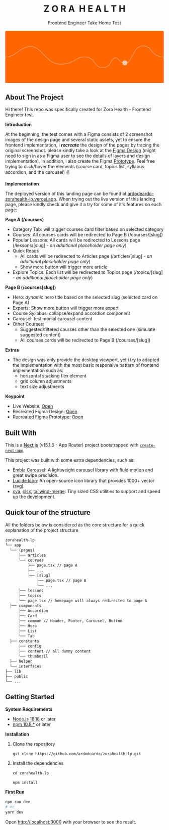 <div align="center">
  <h1 align="center" style="font-weight:bold">Z O R A&nbsp;&nbsp;H E A L T H</h1>
  <p align="center">
    Frontend Engineer Take Home Test
    <br /><br />
    <img src="./public//images/cover.png">
  </p>
</div>

## About The Project

Hi there!
This repo was specifically created for Zora Health - Frontend Engineer test.

**Introduction**

At the beginning, the test comes with a Figma consists of 2 screenshot images of the design page and several static assets, yet to ensure the frontend implementation, i **_recreate_** the design of the pages by tracing the original screenshot. please kindly take a look at the [Figma Design](https://www.figma.com/design/BwFcOEQSBZjsEkfNkTS37N/ardodeardo---Zora-Health?node-id=1302-6&t=eIA1tCTKh8uzOSvG-1) (might need to sign in as a Figma user to see the details of layers and design implementation). In addition, i also create the Figma [Prototype](https://www.figma.com/proto/BwFcOEQSBZjsEkfNkTS37N/ardodeardo---Zora-Health?node-id=1304-8&t=28PptMBvnN44IhG1-1&scaling=scale-down&content-scaling=fixed&page-id=1302%3A6&starting-point-node-id=1304%3A8). Feel free trying to click/hover the elements (course card, topics list, syllabus accordion, and the carousel) :v:

**Implementation**

The deployed version of this landing page can be found at [ardodeardo-zorahealth-lp.vercel.app](https://ardodeardo-zorahealth-lp.vercel.app/). When trying out the live version of this landing page, please kindly check and give it a try for some of it's features on each page:

**Page A (/courses)**

- Category Tab: will trigger courses card filter based on selected category
- Courses: All courses cards will be redirected to Page B (/courses/[slug])
- Popular Lessons: All cards will be redirected to Lessons page (/lessons/[slug] - _an additional placeholder page only_)
- Quick Reads
  - All cards will be redirected to Articles page (/articles/[slug] - _an additional placeholder page only_)
  - Show more button will trigger more article
- Explore Topics: Each list will be redirected to Topics page (/topics/[slug] - _an additional placeholder page only_)

**Page B (/courses[slug])**

- Hero: _dynamic_ hero title based on the selected slug (selected card on Page A)
- Experts: Show more button will trigger more expert
- Course Syllabus: collapse/expand accordion component
- Carousel: testimonial carousel content
- Other Courses:
  - Suggested/filtered courses other than the selected one (simulate suggested content)
  - All courses cards will be redirected to Page B (/courses/[slug])

**Extras**

- The design was only provide the desktop viewport, yet i try to adapted the implementation with the most basic responsive pattern of frontend implementation such as:
  - horizontal stacking flex element
  - grid column adjustments
  - text size adjustments

**Keypoint**

- Live Website: [Open](https://ardodeardo-zorahealth-lp.vercel.app/)
- Recreated Figma Design: [Open](https://www.figma.com/design/BwFcOEQSBZjsEkfNkTS37N/ardodeardo---Zora-Health?node-id=1302-6&t=eIA1tCTKh8uzOSvG-1)
- Recreated Figma Prototype: [Open](https://www.figma.com/proto/BwFcOEQSBZjsEkfNkTS37N/ardodeardo---Zora-Health?node-id=1304-8&t=28PptMBvnN44IhG1-1&scaling=scale-down&content-scaling=fixed&page-id=1302%3A6&starting-point-node-id=1304%3A8)

## Built With

This is a [Next.js](https://nextjs.org/) (v15.1.6 - App Router) project bootstrapped with [`create-next-app`](https://github.com/vercel/next.js/tree/canary/packages/create-next-app).

This project was built with some extra dependencies, such as:

- [Embla Carousel](https://www.embla-carousel.com/): A lightweight carousel library with fluid motion and great swipe precision.
- [Lucide Icon](https://lucide.dev/icons/): An open-source icon library that provides 1000+ vector (svg).
- [cva](https://cva.style/docs), [clsx](https://www.npmjs.com/package/clsx), [tailwind-merge](https://www.npmjs.com/package/tailwind-merge): Tiny sized CSS utilities to support and speed up the development.

## Quick tour of the structure

All the folders below is considered as the core structure for a quick explanation of the project structure

```
zorahealth-lp
└── app
  └── (pages)
	  ├── articles
	  └── courses
		  ├── page.tsx // page A
		  ├── ...
		  └── [slug]
			  ├── page.tsx // page B
			  └── ...
	  ├── lessons
	  ├── topics
	  └── page.tsx // homepage will always redirected to page A
  ├── components
	  ├── Accordion
	  ├── Card
	  ├── common // Header, Footer, Carousel, Button
	  ├── Hero
	  ├── List
	  └── Tab
  ├── constants
	  ├── config
	  ├── content // all dummy content
	  └── thumbnail
  ├── helper
  └── interfaces
├── lib
├── public
└── ...
```

## Getting Started

**System Requirements**

- [Node.js 18.18](https://nodejs.org/) or later
- [npm 10.8.\*](https://www.npmjs.com/) or later

**Installation**

1.  Clone the repository
    ```
    git clone https://github.com/ardodeardo/zorahealth-lp.git
    ```
2.  Install the dependencies
    ```
    cd zorahealth-lp
    ```
    ```
    npm install
    ```

**First Run**

```bash
npm run dev
# or
yarn dev
```

Open [http://localhost:3000](http://localhost:3000) with your browser to see the result.
